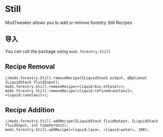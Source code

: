 # Still

ModTweaker allows you to add or remove forestry Still Recipes

## 导入
You can call the  package using `mods.forestry.Still`

## Recipe Removal

```zenscript
//mods.forestry.Still.removeRecipe(ILiquidStack output, @Optional ILiquidStack fluidInput);
mods.forestry.Still.removeRecipe(<liquid:bio.ethanol>);
mods.forestry.Still.removeRecipe(<liquid:refinedcanolaoil>,<liquid:canolaoil>);
```


## Recipe Addition

```zenscript
//mods.forestry.Still.addRecipe(ILiquidStack fluidOutput, ILiquidStack fluidInput, int timePerUnit);
mods.forestry.Still.addRecipe(<liquid:lava>, <liquid:water>, 200);
```

